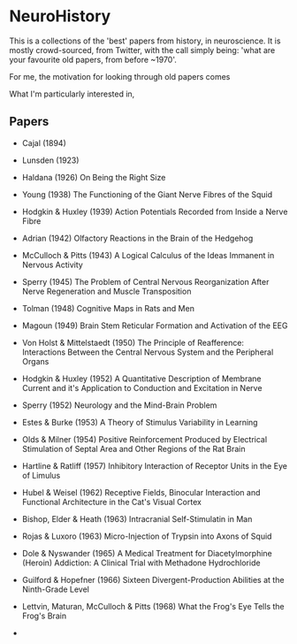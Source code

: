 # NeuroHistory

This is a collections of the 'best' papers from history, in neuroscience. It is mostly crowd-sourced, from Twitter, with the call simply being: 'what are your favourite old papers, from before ~1970'. 

For me, the motivation for looking through old papers comes 

What I'm particularly interested in, 


## Papers

- Cajal (1894) 

- Lunsden (1923)

- Haldana (1926) On Being the Right Size

- Young (1938) The Functioning of the Giant Nerve Fibres of the Squid

- Hodgkin & Huxley (1939) Action Potentials Recorded from Inside a Nerve Fibre

- Adrian (1942) Olfactory Reactions in the Brain of the Hedgehog

- McCulloch & Pitts (1943) A Logical Calculus of the Ideas Immanent in Nervous Activity

- Sperry (1945) The Problem of Central Nervous Reorganization After Nerve Regeneration and Muscle Transposition

- Tolman (1948) Cognitive Maps in Rats and Men

- Magoun (1949) Brain Stem Reticular Formation and Activation of the EEG

- Von Holst & Mittelstaedt (1950) The Principle of Reafference: Interactions Between the Central Nervous System and the Peripheral Organs

- Hodgkin & Huxley (1952) A Quantitative Description of Membrane Current and it's Application to Conduction and Excitation in Nerve

- Sperry (1952) Neurology and the Mind-Brain Problem

- Estes & Burke (1953) A Theory of Stimulus Variability in Learning

- Olds & Milner (1954) Positive Reinforcement Produced by Electrical Stimulation of Septal Area and Other Regions of the Rat Brain

- Hartline & Ratliff (1957) Inhibitory Interaction of Receptor Units in the Eye of Limulus

- Hubel & Weisel (1962) Receptive Fields, Binocular Interaction and Functional Architecture in the Cat's Visual Cortex

- Bishop, Elder & Heath (1963) Intracranial Self-Stimulatin in Man

- Rojas & Luxoro (1963) Micro-Injection of Trypsin into Axons of Squid

- Dole & Nyswander (1965) A Medical Treatment for Diacetylmorphine (Heroin) Addiction: A Clinical Trial with Methadone Hydrochloride

- Guilford & Hopefner (1966) Sixteen Divergent-Production Abilities at the Ninth-Grade Level

- Lettvin, Maturan, McCulloch & Pitts (1968) What the Frog's Eye Tells the Frog's Brain

- 




